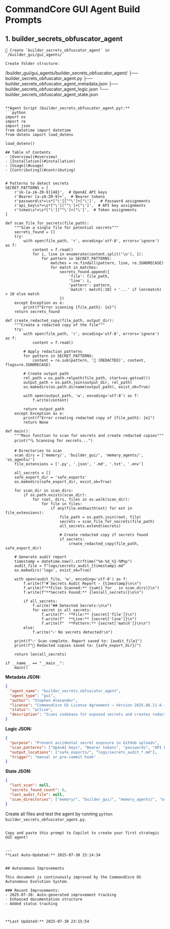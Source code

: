 # CommandCore GUI Agent Build Prompts

## 1. builder_secrets_obfuscator_agent

```
🧠 Create `builder_secrets_obfuscator_agent` in `/builder_gui/gui_agents/`

Create folder structure:
```
/builder_gui/gui_agents/builder_secrets_obfuscator_agent/
├── builder_secrets_obfuscator_agent.py
├── builder_secrets_obfuscator_agent_metadata.json
├── builder_secrets_obfuscator_agent_logic.json
└── builder_secrets_obfuscator_agent_state.json
```

**Agent Script (builder_secrets_obfuscator_agent.py):**
```python
import os
import re
import json
from datetime import datetime
from dotenv import load_dotenv

load_dotenv()

## Table of Contents
- [Overview](#overview)
- [Installation](#installation)
- [Usage](#usage)
- [Contributing](#contributing)


# Patterns to detect secrets
SECRET_PATTERNS = [
    r'sk-[a-zA-Z0-9]{48}',  # OpenAI API keys
    r'Bearer [a-zA-Z0-9]+',  # Bearer tokens
    r'password\s*=\s*["\'][^"\']+["\']',  # Password assignments
    r'api_key\s*=\s*["\'][^"\']+["\']',  # API key assignments
    r'token\s*=\s*["\'][^"\']+["\']',  # Token assignments
]

def scan_file_for_secrets(file_path):
    """Scan a single file for potential secrets"""
    secrets_found = []
    try:
        with open(file_path, 'r', encoding='utf-8', errors='ignore') as f:
            content = f.read()
            for i, line in enumerate(content.split('\n'), 1):
                for pattern in SECRET_PATTERNS:
                    matches = re.findall(pattern, line, re.IGNORECASE)
                    for match in matches:
                        secrets_found.append({
                            'file': file_path,
                            'line': i,
                            'pattern': pattern,
                            'match': match[:10] + '...' if len(match) > 10 else match
                        })
    except Exception as e:
        print(f"Error scanning {file_path}: {e}")
    return secrets_found

def create_redacted_copy(file_path, output_dir):
    """Create a redacted copy of the file"""
    try:
        with open(file_path, 'r', encoding='utf-8', errors='ignore') as f:
            content = f.read()
        
        # Apply redaction patterns
        for pattern in SECRET_PATTERNS:
            content = re.sub(pattern, '🔐 [REDACTED]', content, flags=re.IGNORECASE)
        
        # Create output path
        rel_path = os.path.relpath(file_path, start=os.getcwd())
        output_path = os.path.join(output_dir, rel_path)
        os.makedirs(os.path.dirname(output_path), exist_ok=True)
        
        with open(output_path, 'w', encoding='utf-8') as f:
            f.write(content)
        
        return output_path
    except Exception as e:
        print(f"Error creating redacted copy of {file_path}: {e}")
        return None

def main():
    """Main function to scan for secrets and create redacted copies"""
    print("🔍 Scanning for secrets...")
    
    # Directories to scan
    scan_dirs = ['memory/', 'builder_gui/', 'memory_agents/', 'os_agents/']
    file_extensions = ['.py', '.json', '.md', '.txt', '.env']
    
    all_secrets = []
    safe_export_dir = 'safe_exports'
    os.makedirs(safe_export_dir, exist_ok=True)
    
    for scan_dir in scan_dirs:
        if os.path.exists(scan_dir):
            for root, dirs, files in os.walk(scan_dir):
                for file in files:
                    if any(file.endswith(ext) for ext in file_extensions):
                        file_path = os.path.join(root, file)
                        secrets = scan_file_for_secrets(file_path)
                        all_secrets.extend(secrets)
                        
                        # Create redacted copy if secrets found
                        if secrets:
                            create_redacted_copy(file_path, safe_export_dir)
    
    # Generate audit report
    timestamp = datetime.now().strftime("%m-%d_%I-%M%p")
    audit_file = f"logs/secrets_audit_{timestamp}.md"
    os.makedirs('logs', exist_ok=True)
    
    with open(audit_file, 'w', encoding='utf-8') as f:
        f.write(f"# Secrets Audit Report - {timestamp}\n\n")
        f.write(f"**Files Scanned:** {sum(1 for _ in scan_dirs)}\n")
        f.write(f"**Secrets Found:** {len(all_secrets)}\n\n")
        
        if all_secrets:
            f.write("## Detected Secrets:\n\n")
            for secret in all_secrets:
                f.write(f"- **File:** {secret['file']}\n")
                f.write(f"  **Line:** {secret['line']}\n")
                f.write(f"  **Pattern:** {secret['match']}\n\n")
        else:
            f.write("✅ No secrets detected!\n")
    
    print(f"✅ Scan complete. Report saved to: {audit_file}")
    print(f"🔐 Redacted copies saved to: {safe_export_dir}/")
    
    return len(all_secrets)

if __name__ == "__main__":
    main()
```

**Metadata JSON:**
```json
{
  "agent_name": "builder_secrets_obfuscator_agent",
  "agent_type": "gui",
  "author": "Stephen Alexander",
  "license": "CommandCore OS License Agreement — Version 2025.06.11-A — © 2025 Stephen Alexander. All rights reserved.",
  "status": "active",
  "description": "Scans codebase for exposed secrets and creates redacted copies"
}
```

**Logic JSON:**
```json
{
  "purpose": "Prevent accidental secret exposure in GitHub uploads",
  "scan_patterns": ["OpenAI keys", "Bearer tokens", "passwords", "API keys"],
  "output_locations": ["safe_exports/", "logs/secrets_audit_*.md"],
  "trigger": "manual or pre-commit hook"
}
```

**State JSON:**
```json
{
  "last_scan": null,
  "secrets_found_count": 0,
  "last_audit_file": null,
  "scan_directories": ["memory/", "builder_gui/", "memory_agents/", "os_agents/"]
}
```

Create all files and test the agent by running `python builder_secrets_obfuscator_agent.py`.
```

Copy and paste this prompt to Copilot to create your first strategic GUI agent!


---
**Last Auto-Updated:** 2025-07-30 23:14:34


## Autonomous Improvements

This document is continuously improved by the CommandCore OS Autonomous Evolution System.

### Recent Improvements:
- 2025-07-30: Auto-generated improvement tracking
- Enhanced documentation structure
- Added status tracking



**Last Updated:** 2025-07-30 23:15:54
